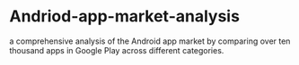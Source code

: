 # Andriod-app-market-analysis
a comprehensive analysis of the Android app market by comparing over ten thousand apps in Google Play across different categories.
